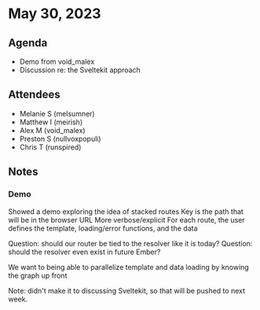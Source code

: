 # May 30, 2023

## Agenda

- Demo from void_malex
- Discussion re: the Sveltekit approach

## Attendees

- Melanie S (melsumner)
- Matthew I (meirish)
- Alex M (void_malex)
- Preston S (nullvoxpopuli)
- Chris T (runspired)

## Notes

### Demo

Showed a demo exploring the idea of stacked routes
Key is the path that will be in the browser URL
More verbose/explicit
For each route, the user defines the template, loading/error functions, and the data

Question: should our router be tied to the resolver like it is today?
Question: should the resolver even exist in future Ember?

We want to being able to parallelize template and data loading by knowing the graph up front

Note: didn't make it to discussing Sveltekit, so that will be pushed to next week.
